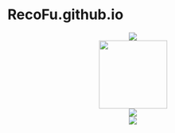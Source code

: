 # RecoFu.github.io
<div align="center"> <img src="https://i.epochtimes.com/assets/uploads/2022/12/id13895547-593289-600x400.jpg"> </div>
<div align="center"> <img height="137px" src="https://github-readme-stats.vercel.app/api?username=recofu&hide_title=true&hide_border=true&show_icons=trueline_height=21&text_color=000&icon_color=000&bg_color=0,ea6161,ffc64d,fffc4d,52fa5a&theme=graywhite" /> </div>
<div align="center"> <img src="https://github-readme-stats.vercel.app/api/top-langs/?username=recofu&hide_title=true&hide_border=true&layout=compact&langs_count=6&text_color=000&icon_color=fff&bg_color=0,52fa5a,4dfcff,c64dff&theme=graywhite" /> </div>
<div align="center"> <img src="https://visitor-badge.glitch.me/badge?page_id=recofu" /> </div>

